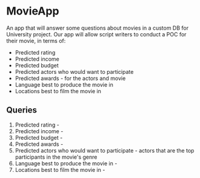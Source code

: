 # MovieApp
An app that will answer some questions about movies in a custom DB for University project.
Our app will allow script writers to conduct a POC for their movie, in terms of:
- Predicted rating
- Predicted income
- Predicted budget
- Predicted actors who would want to participate
- Predicted awards - for the actors and movie
- Language best to produce the movie in
- Locations best to film the movie in

## Queries
1. Predicted rating - 
2. Predicted income -
3. Predicted budget -
4. Predicted awards -
5. Predicted actors who would want to participate - actors that are the top participants in the movie's genre
6. Language best to produce the movie in - 
7. Locations best to film the movie in - 